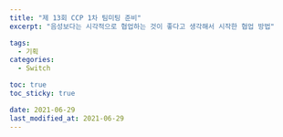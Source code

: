 ```yaml
---
title: "제 13회 CCP 1차 팀미팅 준비"
excerpt: "음성보다는 시각적으로 협업하는 것이 좋다고 생각해서 시작한 협업 방법"

tags:
  - 기획
categories:
  - Switch

toc: true
toc_sticky: true

date: 2021-06-29
last_modified_at: 2021-06-29
---
```



